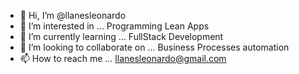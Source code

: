 - 👋 Hi, I’m @llanesleonardo
- 👀 I’m interested in ... Programming Lean Apps
- 🌱 I’m currently learning ... FullStack Development
- 💞️ I’m looking to collaborate on ... Business Processes automation
- 📫 How to reach me ... llanesleonardo@gmail.com

<!---
llanesleonardo/llanesleonardo is a ✨ special ✨ repository because its `README.md` (this file) appears on your GitHub profile.
You can click the Preview link to take a look at your changes.
--->
